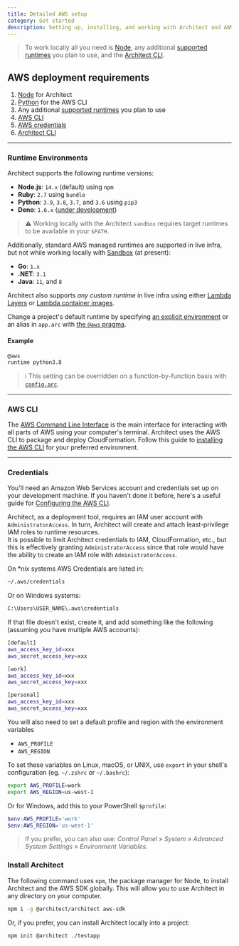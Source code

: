 ```yaml
---
title: Detailed AWS setup
category: Get started
description: Setting up, installing, and working with Architect and AWS.
---
```


> To work locally all you need is [Node](https://nodejs.org), any additional [supported runtimes](#runtime-environments) you plan to use, and the [Architect CLI](#install-architect).

## AWS deployment requirements

1. [Node](https://nodejs.org) for Architect
2. [Python](https://www.python.org) for the AWS CLI
3. Any additional [supported runtimes](#runtime-environments) you plan to use
4. [AWS CLI](#aws-cli)
5. [AWS credentials](#credentials)
6. [Architect CLI](#install-architect)

---

### Runtime Environments

Architect supports the following runtime versions:

- **Node.js**: `14.x` (default) using `npm`
- **Ruby**: `2.7` using `bundle`
- **Python**: `3.9`, `3.8`, `3.7`, and `3.6` using `pip3`
- **Deno**: `1.6.x` ([under development](../reference/runtime-helpers/deno))

> ⚠️  Working locally with the Architect `sandbox` requires target runtimes to be available in your `$PATH`.

Additionally, standard AWS managed runtimes are supported in live infra, but not while working locally with [Sandbox](../reference/cli/sandbox) (at present):

- **Go**: `1.x`
- **.NET**: `3.1`
- **Java**: `11`, and `8`

Architect also supports _any custom runtime_ in live infra using either [Lambda Layers](https://docs.aws.amazon.com/lambda/latest/dg/configuration-layers.html) or [Lambda container images](https://docs.aws.amazon.com/lambda/latest/dg/images-create.html).

Change a project's default runtime by specifying [an explicit environment](https://docs.aws.amazon.com/lambda/latest/dg/lambda-runtimes.html) or an alias in `app.arc` with [the `@aws` pragma](../reference/project-manifest/aws).

#### Example

```arc
@aws
runtime python3.8
```

> ℹ️  This setting can be overridden on a function-by-function basis with [`config.arc`](../reference/configuration/function-config).

---

### AWS CLI

The [AWS Command Line Interface](https://docs.aws.amazon.com/cli/) is the main interface for interacting with all parts of AWS using your computer's terminal. Architect uses the AWS CLI to package and deploy CloudFormation. Follow this guide to [installing the AWS CLI](https://docs.aws.amazon.com/cli/latest/userguide/install-cliv2.html) for your preferred environment.

---

### Credentials

You'll need an Amazon Web Services account and credentials set up on your development machine. If you haven't done it before, here's a useful guide for [Configuring the AWS CLI](https://docs.aws.amazon.com/cli/latest/userguide/cli-chap-getting-started.html).

Architect, as a deployment tool, requires an IAM user account with `AdministratorAccess`. In turn, Architect will create and attach least-privilege IAM roles to runtime resources.  
It is possible to limit Architect credentials to IAM, CloudFormation, etc., but this is effectively granting `AdministratorAccess` since that role would have the ability to create an IAM role with `AdministratorAccess`.

On \*nix systems AWS Credentials are listed in:

```bash
~/.aws/credentials
```

Or on Windows systems:

```bash
C:\Users\USER_NAME\.aws\credentials
```

If that file doesn't exist, create it, and add something like the following (assuming you have multiple AWS accounts):

```bash
[default]
aws_access_key_id=xxx
aws_secret_access_key=xxx

[work]
aws_access_key_id=xxx
aws_secret_access_key=xxx

[personal]
aws_access_key_id=xxx
aws_secret_access_key=xxx
```

You will also need to set a default profile and region with the environment variables

- `AWS_PROFILE`
- `AWS_REGION`

To set these variables on Linux, macOS, or UNIX, use `export` in your shell's configuration (eg. `~/.zshrc` or `~/.bashrc`):

```bash
export AWS_PROFILE=work
export AWS_REGION=us-west-1
```

Or for Windows, add this to your PowerShell `$profile`:

```powershell
$env:AWS_PROFILE='work'
$env:AWS_REGION='us-west-1'
```

> If you prefer, you can also use: *Control Panel » System » Advanced System Settings » Environment Variables*.

### Install Architect

The following command uses `npm`, the package manager for Node, to install Architect and the AWS SDK globally. This will allow you to use Architect in any directory on your computer.

```bash
npm i -g @architect/architect aws-sdk
```

Or, if you prefer, you can install Architect locally into a project:

```bash
npm init @architect ./testapp
```

